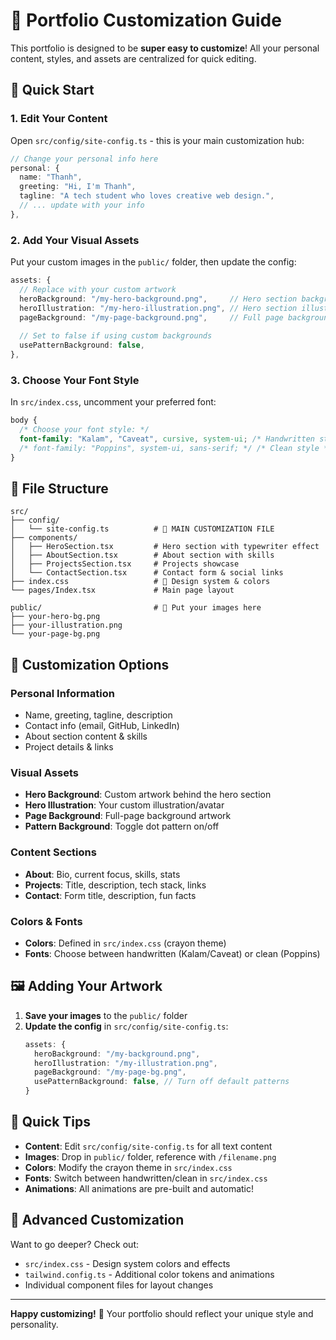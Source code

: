 # 🎨 Portfolio Customization Guide

This portfolio is designed to be **super easy to customize**! All your personal content, styles, and assets are centralized for quick editing.

## 🚀 Quick Start

### 1. **Edit Your Content** 
Open `src/config/site-config.ts` - this is your main customization hub:

```typescript
// Change your personal info here
personal: {
  name: "Thanh",
  greeting: "Hi, I'm Thanh",
  tagline: "A tech student who loves creative web design.",
  // ... update with your info
},
```

### 2. **Add Your Visual Assets**
Put your custom images in the `public/` folder, then update the config:

```typescript
assets: {
  // Replace with your custom artwork
  heroBackground: "/my-hero-background.png",     // Hero section background
  heroIllustration: "/my-hero-illustration.png", // Hero section illustration
  pageBackground: "/my-page-background.png",     // Full page background
  
  // Set to false if using custom backgrounds
  usePatternBackground: false,
},
```

### 3. **Choose Your Font Style**
In `src/index.css`, uncomment your preferred font:

```css
body {
  /* Choose your font style: */
  font-family: "Kalam", "Caveat", cursive, system-ui; /* Handwritten style */
  /* font-family: "Poppins", system-ui, sans-serif; */ /* Clean style */
}
```

## 📁 File Structure

```
src/
├── config/
│   └── site-config.ts          # 🎯 MAIN CUSTOMIZATION FILE
├── components/
│   ├── HeroSection.tsx         # Hero section with typewriter effect
│   ├── AboutSection.tsx        # About section with skills
│   ├── ProjectsSection.tsx     # Projects showcase
│   └── ContactSection.tsx      # Contact form & social links
├── index.css                   # 🎨 Design system & colors
└── pages/Index.tsx             # Main page layout

public/                         # 📸 Put your images here
├── your-hero-bg.png
├── your-illustration.png
└── your-page-bg.png
```

## 🎨 Customization Options

### **Personal Information**
- Name, greeting, tagline, description
- Contact info (email, GitHub, LinkedIn)
- About section content & skills
- Project details & links

### **Visual Assets**
- **Hero Background**: Custom artwork behind the hero section
- **Hero Illustration**: Your custom illustration/avatar
- **Page Background**: Full-page background artwork
- **Pattern Background**: Toggle dot pattern on/off

### **Content Sections**
- **About**: Bio, current focus, skills, stats
- **Projects**: Title, description, tech stack, links
- **Contact**: Form title, description, fun facts

### **Colors & Fonts**
- **Colors**: Defined in `src/index.css` (crayon theme)
- **Fonts**: Choose between handwritten (Kalam/Caveat) or clean (Poppins)

## 🖼️ Adding Your Artwork

1. **Save your images** to the `public/` folder
2. **Update the config** in `src/config/site-config.ts`:
   ```typescript
   assets: {
     heroBackground: "/my-background.png",
     heroIllustration: "/my-illustration.png", 
     pageBackground: "/my-page-bg.png",
     usePatternBackground: false, // Turn off default patterns
   }
   ```

## 🎯 Quick Tips

- **Content**: Edit `src/config/site-config.ts` for all text content
- **Images**: Drop in `public/` folder, reference with `/filename.png`
- **Colors**: Modify the crayon theme in `src/index.css`
- **Fonts**: Switch between handwritten/clean in `src/index.css`
- **Animations**: All animations are pre-built and automatic!

## 🔧 Advanced Customization

Want to go deeper? Check out:
- `src/index.css` - Design system colors and effects
- `tailwind.config.ts` - Additional color tokens and animations
- Individual component files for layout changes

---

**Happy customizing!** 🎨 Your portfolio should reflect your unique style and personality.
